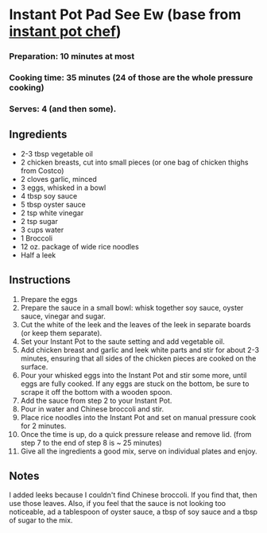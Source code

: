 # Instant Pot Pad See Ew (base from [instant pot chef](https://instantpotchef.ca/instant-pot-pad-see-ew/))

### Preparation: 10 minutes at most
### Cooking time: 35 minutes (24 of those are the whole pressure cooking)
### Serves: 4 (and then some).

## Ingredients
- 2-3 tbsp vegetable oil
- 2 chicken breasts, cut into small pieces (or one bag of chicken thighs from Costco)
- 2 cloves garlic, minced
- 3 eggs, whisked in a bowl
- 4 tbsp soy sauce
- 5 tbsp oyster sauce
- 2 tsp white vinegar
- 2 tsp sugar
- 3 cups water
- 1 Broccoli
- 12 oz. package of wide rice noodles
- Half a leek

## Instructions
1. Prepare the eggs
2. Prepare the sauce in a small bowl: whisk together soy sauce, oyster sauce, vinegar and sugar.
3. Cut the white of the leek and the leaves of the leek in separate boards (or keep them separate).
4. Set your Instant Pot to the saute setting and add vegetable oil.
5. Add chicken breast and garlic and leek white parts and stir for about 2-3 minutes, ensuring that all sides of the chicken pieces are cooked on the surface.
6. Pour your whisked eggs into the Instant Pot and stir some more, until eggs are fully cooked. If any eggs are stuck on the bottom, be sure to scrape it off the bottom with a wooden spoon.
7. Add the sauce from step 2 to your Instant Pot. 
8. Pour in water and Chinese broccoli and stir. 
7. Place rice noodles into the Instant Pot and set on manual pressure cook for 2 minutes. 
8. Once the time is up, do a quick pressure release and remove lid. (from step 7 to the end of step 8 is ~ 25 minutes)
9. Give all the ingredients a good mix, serve on individual plates and enjoy.

## Notes
I added leeks because I couldn't find Chinese broccoli. If you find that, then use those leaves.
Also, if you feel that the sauce is not looking too noticeable, ad a tablespoon of oyster sauce, a tbsp of soy sauce and a tbsp of sugar to the mix.
